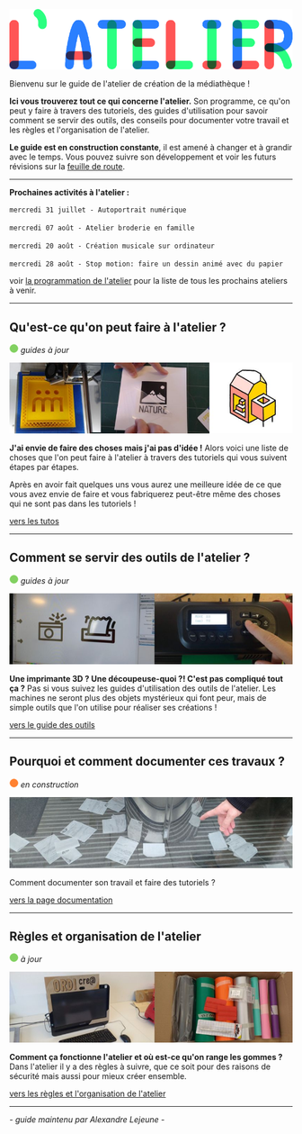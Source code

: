 ![--image titre du guide--](img/titre_latelier.png)



Bienvenu sur le guide de l'atelier de création de la médiathèque !

**Ici vous trouverez tout ce qui concerne l'atelier.**  Son programme, ce qu'on peut y faire à travers des tutoriels, des  guides d'utilisation pour savoir comment se servir des outils, des  conseils pour documenter votre travail et les règles et l'organisation  de l'atelier.

**Le guide est en construction constante**, il est amené à changer et à grandir avec le temps. Vous pouvez suivre son développement et voir les futurs révisions sur la [feuille de route](roadmap.md).

---

**Prochaines activités à l'atelier :**

```
mercredi 31 juillet - Autoportrait numérique

mercredi 07 août - Atelier broderie en famille

mercredi 20 août - Création musicale sur ordinateur

mercredi 28 août - Stop motion: faire un dessin animé avec du papier
```



voir [la programmation de l'atelier](programmation.md) pour la liste de tous les prochains ateliers à venir.

---


## Qu'est-ce qu'on peut faire à l'atelier ?

![--état de l'écriture--](img/balise_verte.png) *guides à jour*

![--mosaïque d'images de plusieurs créations différentes](img/faire.jpg)

**J'ai envie de faire des choses mais j'ai pas d'idée !** Alors voici une liste de choses que l'on peut faire à l'atelier à travers des tutoriels qui vous suivent étapes par étapes.

Après  en avoir fait quelques uns vous aurez une meilleure idée de ce que vous  avez envie de faire et vous fabriquerez peut-être même des choses qui  ne sont pas dans les tutoriels !

[vers les tutos](faire.md)

---

## Comment se servir des outils de l'atelier ?

![--état de l'écriture--](img/balise_verte.png) *guides à jour*

![--image d'utilisation d'une machine--](img/outils.jpg)

**Une imprimante 3D ? Une découpeuse-quoi ?! C'est pas compliqué tout ça ?**  Pas si vous suivez les guides d'utilisation des outils de l'atelier.  Les machines ne seront plus des objets mystérieux qui font peur, mais de  simple outils que l'on utilise pour réaliser ses créations !

[vers le guide des outils](outils.md)

---

## Pourquoi et comment documenter ces travaux ?

![--état de l'écriture--](img/balise_orange.png) *en construction*

![--photo guide ou utilisation do-doc--](img/documentation.jpg)

Comment documenter son travail et faire des tutoriels ?

[vers la page documentation](documentation.md)

---

## Règles et organisation de l'atelier

![--état de l'écriture--](img/balise_verte.png) *à jour*

![--photo étagère ou photo en train de ranger à plusieurs--](img/organisation.jpg)

**Comment ça fonctionne l'atelier et où est-ce qu'on range les gommes ?** Dans l'atelier il y a des règles à suivre, que ce soit pour des raisons de sécurité mais aussi pour mieux créer ensemble.

[vers les règles et l'organisation de l'atelier](organisation.md)

---

*-  guide maintenu par Alexandre Lejeune  -*
